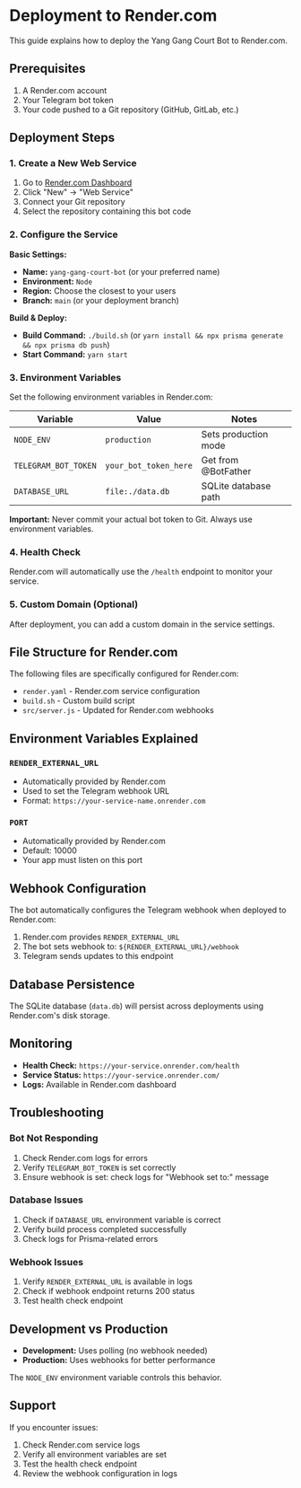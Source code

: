 # Deployment to Render.com

This guide explains how to deploy the Yang Gang Court Bot to Render.com.

## Prerequisites

1. A Render.com account
2. Your Telegram bot token
3. Your code pushed to a Git repository (GitHub, GitLab, etc.)

## Deployment Steps

### 1. Create a New Web Service

1. Go to [Render.com Dashboard](https://dashboard.render.com/)
2. Click "New" → "Web Service"
3. Connect your Git repository
4. Select the repository containing this bot code

### 2. Configure the Service

**Basic Settings:**
- **Name:** `yang-gang-court-bot` (or your preferred name)
- **Environment:** `Node`
- **Region:** Choose the closest to your users
- **Branch:** `main` (or your deployment branch)

**Build & Deploy:**
- **Build Command:** `./build.sh` (or `yarn install && npx prisma generate && npx prisma db push`)
- **Start Command:** `yarn start`

### 3. Environment Variables

Set the following environment variables in Render.com:

| Variable | Value | Notes |
|----------|-------|-------|
| `NODE_ENV` | `production` | Sets production mode |
| `TELEGRAM_BOT_TOKEN` | `your_bot_token_here` | Get from @BotFather |
| `DATABASE_URL` | `file:./data.db` | SQLite database path |

**Important:** Never commit your actual bot token to Git. Always use environment variables.

### 4. Health Check

Render.com will automatically use the `/health` endpoint to monitor your service.

### 5. Custom Domain (Optional)

After deployment, you can add a custom domain in the service settings.

## File Structure for Render.com

The following files are specifically configured for Render.com:

- `render.yaml` - Render.com service configuration
- `build.sh` - Custom build script
- `src/server.js` - Updated for Render.com webhooks

## Environment Variables Explained

### `RENDER_EXTERNAL_URL`
- Automatically provided by Render.com
- Used to set the Telegram webhook URL
- Format: `https://your-service-name.onrender.com`

### `PORT`
- Automatically provided by Render.com
- Default: 10000
- Your app must listen on this port

## Webhook Configuration

The bot automatically configures the Telegram webhook when deployed to Render.com:

1. Render.com provides `RENDER_EXTERNAL_URL`
2. The bot sets webhook to: `${RENDER_EXTERNAL_URL}/webhook`
3. Telegram sends updates to this endpoint

## Database Persistence

The SQLite database (`data.db`) will persist across deployments using Render.com's disk storage.

## Monitoring

- **Health Check:** `https://your-service.onrender.com/health`
- **Service Status:** `https://your-service.onrender.com/`
- **Logs:** Available in Render.com dashboard

## Troubleshooting

### Bot Not Responding
1. Check Render.com logs for errors
2. Verify `TELEGRAM_BOT_TOKEN` is set correctly
3. Ensure webhook is set: check logs for "Webhook set to:" message

### Database Issues
1. Check if `DATABASE_URL` environment variable is correct
2. Verify build process completed successfully
3. Check logs for Prisma-related errors

### Webhook Issues
1. Verify `RENDER_EXTERNAL_URL` is available in logs
2. Check if webhook endpoint returns 200 status
3. Test health check endpoint

## Development vs Production

- **Development:** Uses polling (no webhook needed)
- **Production:** Uses webhooks for better performance

The `NODE_ENV` environment variable controls this behavior.

## Support

If you encounter issues:
1. Check Render.com service logs
2. Verify all environment variables are set
3. Test the health check endpoint
4. Review the webhook configuration in logs
